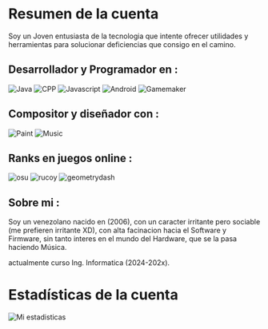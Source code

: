 # Resumen de la cuenta
Soy un Joven entusiasta de la tecnologia que intente ofrecer utilidades y herramientas para solucionar deficiencias que consigo en el camino.

## Desarrollador y Programador en : 
![Java](https://img.shields.io/badge/Java-JDK-red)
![CPP](https://img.shields.io/badge/C++-11-yellow)
![Javascript](https://img.shields.io/badge/Javascript-NodeJS-blue)
![Android](https://img.shields.io/badge/android-Java-cyan)
![Gamemaker](https://img.shields.io/badge/GameMaker-8.2-green)

## Compositor y diseñador con : 
![Paint](https://img.shields.io/badge/Painter-ibispaint-blue)
![Music](https://img.shields.io/badge/Music-FLStudio-orange)

## Ranks en juegos online :
![osu](https://img.shields.io/badge/osu!mania-retrogisus_65k-red)
![rucoy](https://img.shields.io/badge/rucoy-retrogisus_lv_177-blue)
![geometrydash](https://img.shields.io/badge/GeometryDash-retrogisus-yellow)

## Sobre mi :
Soy un venezolano nacido en (2006), con un caracter irritante pero sociable (me prefieren irritante XD), con alta facinacion hacia el Software y Firmware, sin tanto interes en el mundo del Hardware, que se la pasa haciendo Música.

actualmente curso Ing. Informatica (2024-202x).

# Estadísticas de la cuenta
![Mi estadisticas](https://github-readme-stats.vercel.app/api?username=RetrogisusDEV&theme=merko&show_icons=true)
